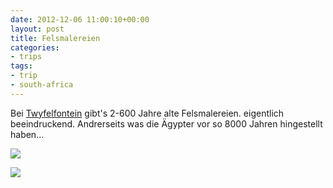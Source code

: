 ```yaml
---
date: 2012-12-06 11:00:10+00:00
layout: post
title: Felsmalereien
categories:
- trips
tags:
- trip
- south-africa
---
```


Bei [Twyfelfontein](http://de.wikipedia.org/wiki/Twyfelfontein) gibt's 2-600 Jahre alte Felsmalereien. eigentlich beeindruckend. Andrerseits was die Ägypter vor so 8000 Jahren hingestellt haben...



[![](http://clemi.ag3r.at/wp-content/uploads/2012/12/wpid-Photo-07.12.2012-1436.jpg)](http://clemi.ag3r.at/wp-content/uploads/2012/12/wpid-Photo-07.12.2012-1436.jpg)



<!-- more -->



[![](file://localhost/private/var/mobile/Applications/6585853B-D407-4FDA-AD15-E25AC647B8E1/tmp/offline_image_FBE8C262-3743-4FBE-BBF1-96F50CABD7D5.jpg)](assets-library://asset/asset.NEF?id=FBE8C262-3743-4FBE-BBF1-96F50CABD7D5&ext=NEF)
